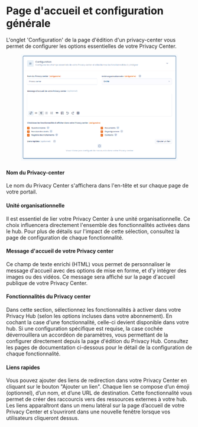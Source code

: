 # Page d'accueil et configuration générale

L'onglet 'Configuration' de la page d'édition d'un privacy-center vous permet de configurer les options essentielles de votre Privacy Center.

<figure><img src="../../../.gitbook/assets/image (392).png" alt=""><figcaption></figcaption></figure>

#### Nom du Privacy-center

Le nom du Privacy Center s'affichera dans l'en-tête et sur chaque page de votre portail.

#### Unité organisationnelle

Il est essentiel de lier votre Privacy Center à une unité organisationnelle. Ce choix influencera directement l'ensemble des fonctionnalités activées dans le hub. Pour plus de détails sur l'impact de cette sélection, consultez la page de configuration de chaque fonctionnalité.

#### Message d'accueil de votre Privacy center

Ce champ de texte enrichi (HTML) vous permet de personnaliser le message d'accueil avec des options de mise en forme, et d'y intégrer des images ou des vidéos. Ce message sera affiché sur la page d'accueil publique de votre Privacy Center.

#### Fonctionnalités du Privacy center

Dans cette section, sélectionnez les fonctionnalités à activer dans votre Privacy Hub (selon les options incluses dans votre abonnement). En cochant la case d'une fonctionnalité, celle-ci devient disponible dans votre hub. Si une configuration spécifique est requise, la case cochée déverrouillera un accordéon de paramètres, vous permettant de la configurer directement depuis la page d'édition du Privacy Hub. Consultez les pages de documentation ci-dessous pour le détail de la configuration de chaque fonctionnalité.

#### Liens rapides

Vous pouvez ajouter des liens de redirection dans votre Privacy Center en cliquant sur le bouton "Ajouter un lien". Chaque lien se compose d’un émoji (optionnel), d’un nom, et d’une URL de destination. Cette fonctionnalité vous permet de créer des raccourcis vers des ressources externes à votre hub. Les liens apparaîtront dans un menu latéral sur la page d’accueil de votre Privacy Center et s’ouvriront dans une nouvelle fenêtre lorsque vos utilisateurs cliqueront dessus.
